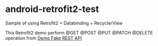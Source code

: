 # android-retrofit2-test
Sample of using Retrofit2 + Databinding + RecyclerView    
  
  This Retrofit2 demo perform @GET @POST @PUT @PATCH @DELETE operation from [Demo Fake REST API](https://my-json-server.typicode.com/)
